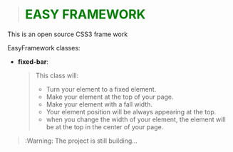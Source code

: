 > # <font color="green">EASY FRAMEWORK</font>

This is an open source CSS3 frame work

EasyFramework classes:
- **fixed-bar**:
    > This class will: 
    > - Turn your element to a fixed element.
    > - Make your element at the top of your page.
    > - Make your element with a fall width.
    > - Your element position will be always appearing at the top.
    > - when you change the width of your element, the element will be at the top in the center of your page.

> :Warning: The project is still building...